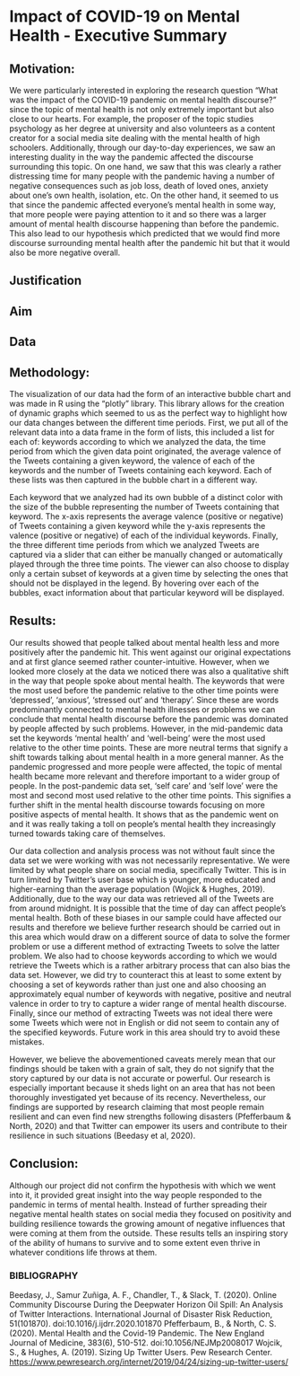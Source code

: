 # Impact of COVID-19 on Mental Health - Executive Summary

## Motivation: 
We were particularly interested in exploring the research question “What was the impact of the COVID-19 pandemic on mental health discourse?” since the topic of mental health is not only extremely important but also close to our hearts. For example, the proposer of the topic studies psychology as her degree at university and also volunteers as a content creator for a social media site dealing with the mental health of high schoolers. Additionally, through our day-to-day experiences, we saw an interesting duality in the way the pandemic affected the discourse surrounding this topic. On one hand, we saw that this was clearly a rather distressing time for many people with the pandemic having a number of negative consequences such as job loss, death of loved ones, anxiety about one’s own health, isolation, etc. On the other hand, it seemed to us that since the pandemic affected everyone’s mental health in some way, that more people were paying attention to it and so there was a larger amount of mental health discourse happening than before the pandemic. This also lead to our hypothesis which predicted that we would find more discourse surrounding mental health after the pandemic hit but that it would also be more negative overall.

## Justification

## Aim

## Data

## Methodology: 
The visualization of our data had the form of an interactive bubble chart and was made in R using the “plotly” library. This library allows for the creation of dynamic graphs which seemed to us as the perfect way to highlight how our data changes between the different time periods. First, we put all of the relevant data into a data frame in the form of lists, this included a list for each of: keywords according to which we analyzed the data, the time period from which the given data point originated, the average valence of the Tweets containing a given keyword, the valence of each of the keywords and the number of Tweets containing each keyword. Each of these lists was then captured in the bubble chart in a different way.

Each keyword that we analyzed had its own bubble of a distinct color with the size of the bubble representing the number of Tweets containing that keyword. The x-axis represents the average valence (positive or negative) of Tweets containing a given keyword while the y-axis represents the valence (positive or negative) of each of the individual keywords. Finally, the three different time periods from which we analyzed Tweets are captured via a slider that can either be manually changed or automatically played through the three time points. The viewer can also choose to display only a certain subset of keywords at a given time by selecting the ones that should not be displayed in the legend. By hovering over each of the bubbles, exact information about that particular keyword will be displayed.

## Results: 
Our results showed that people talked about mental health less and more positively after the pandemic hit. This went against our original expectations and at first glance seemed rather counter-intuitive. However, when we looked more closely at the data we noticed there was also a qualitative shift in the way that people spoke about mental health. The keywords that were the most used before the pandemic relative to the other time points were ‘depressed’, ‘anxious’, ‘stressed out’ and ‘therapy’. Since these are words predominantly connected to mental health illnesses or problems we can conclude that mental health discourse before the pandemic was dominated by people affected by such problems. However, in the mid-pandemic data set the keywords ‘mental health’ and ‘well-being’ were the most used relative to the other time points. These are more neutral terms that signify a shift towards talking about mental health in a more general manner. As the pandemic progressed and more people were affected, the topic of mental health became more relevant and therefore important to a wider group of people. In the post-pandemic data set, ‘self care’ and ‘self love’ were the most and second most used relative to the other time points. This signifies a further shift in the mental health discourse towards focusing on more positive aspects of mental health. It shows that as the pandemic went on and it was really taking a toll on people’s mental health they increasingly turned towards taking care of themselves.

Our data collection and analysis process was not without fault since the data set we were working with was not necessarily representative. We were limited by what people share on social media, specifically Twitter. This is in turn limited by Twitter’s user base which is younger, more educated and higher-earning than the average population (Wojick & Hughes, 2019). Additionally, due to the way our data was retrieved all of the Tweets are from around midnight. It is possible that the time of day can affect people’s mental health. Both of these biases in our sample could have affected our results and therefore we believe further research should be carried out in this area which would draw on a different source of data to solve the former problem or use a different method of extracting Tweets to solve the latter problem. We also had to choose keywords according to which we would retrieve the Tweets which is a rather arbitrary process that can also bias the data set. However, we did try to counteract this at least to some extent by choosing a set of keywords rather than just one and also choosing an approximately equal number of keywords with negative, positive and neutral valence in order to try to capture a wider range of mental health discourse. Finally, since our method of extracting Tweets was not ideal there were some Tweets which were not in English or did not seem to contain any of the specified keywords. Future work in this area should try to avoid these mistakes.

However, we believe the abovementioned caveats merely mean that our findings should be taken with a grain of salt, they do not signify that the story captured by our data is not accurate or powerful. Our research is especially important because it sheds light on an area that has not been thoroughly investigated yet because of its recency. Nevertheless, our findings are supported by research claiming that most people remain resilient and can even find new strengths following disasters (Pfefferbaum & North, 2020) and that Twitter can empower its users and contribute to their resilience in such situations (Beedasy et al, 2020).

## Conclusion: 
Although our project did not confirm the hypothesis with which we went into it, it provided great insight into the way people responded to the pandemic in terms of mental health. Instead of further spreading their negative mental health states on social media they focused on positivity and building resilience towards the growing amount of negative influences that were coming at them from the outside. These results tells an inspiring story of the ability of humans to survive and to some extent even thrive in whatever conditions life throws at them.

### BIBLIOGRAPHY
Beedasy, J., Samur Zuñiga, A. F., Chandler, T., & Slack, T. (2020). Online Community Discourse During the Deepwater Horizon Oil Spill: An Analysis of Twitter Interactions. International Journal of Disaster Risk Reduction, 51(101870). doi:10.1016/j.ijdrr.2020.101870
Pfefferbaum, B., & North, C. S. (2020). Mental Health and the Covid-19 Pandemic. The New England Journal of Medicine, 383(6), 510-512. doi:10.1056/NEJMp2008017
Wojcik, S., & Hughes, A. (2019). Sizing Up Twitter Users. Pew Research Center. https://www.pewresearch.org/internet/2019/04/24/sizing-up-twitter-users/

